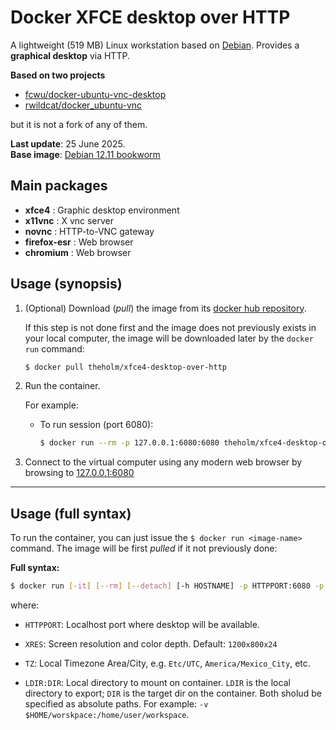 # Docker XFCE desktop over HTTP

A lightweight (519 MB) Linux workstation based on [Debian](https://debian.org/). Provides a **graphical desktop** via HTTP.

**Based on two projects**
 * [fcwu/docker-ubuntu-vnc-desktop](https://github.com/fcwu/docker-ubuntu-vnc-desktop)
 * [rwildcat/docker_ubuntu-vnc](https://github.com/rwildcat/docker_ubuntu-vnc)

but it is not a fork of any of them.

**Last update**: 25 June 2025.  
**Base image**: [Debian 12.11 bookworm](https://hub.docker.com/_/debian/)


## Main packages

* **xfce4**   : Graphic desktop environment
* **x11vnc**  : X vnc server
* **novnc**    : HTTP-to-VNC gateway
* **firefox-esr** : Web browser
* **chromium**    : Web browser

## Usage (synopsis)

1. (Optional) Download (*pull*) the image from its [docker hub repository](https://hub.docker.com/r/theholm/xfce4-desktop-over-http).

	If this step is not done first and the image does not previously exists in your local computer, the image will be downloaded later by the `docker run` command:

   ```sh
   $ docker pull theholm/xfce4-desktop-over-http
   ```

2. Run the container.

	For example:

	* To run session (port 6080):

		```sh
	   $ docker run --rm -p 127.0.0.1:6080:6080 theholm/xfce4-desktop-over-http
	   ```

3. Connect to the virtual computer using any modern web browser by browsing to [127.0.0.1:6080](http://127.0.0.1:6080)

---

## Usage (full syntax)

To run the container, you can just issue the `$ docker run <image-name>` command. The image will be first *pulled* if it not previously done:

**Full syntax:**

```sh
$ docker run [-it] [--rm] [--detach] [-h HOSTNAME] -p HTTPPORT:6080 -p LSSHPORT:22 [-e XRES=1280x800x24] [-e TZ={TZArea/TZCity}] [-v LDIR:DIR] theholm/xfce4-desktop-over-http
```

where:

* `HTTPPORT`: Localhost port where desktop will be available.

* `XRES`: Screen resolution and color depth. Default: `1200x800x24`

* `TZ`: Local Timezone Area/City, e.g. `Etc/UTC`, `America/Mexico_City`, etc.

* `LDIR:DIR`: Local directory to mount on container. `LDIR` is the local directory to export; `DIR` is the target dir on the container.  Both sholud be specified as absolute paths. For example: `-v $HOME/worskpace:/home/user/workspace`.
